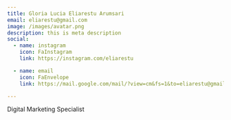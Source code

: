 ```yaml
---
title: Gloria Lucia Eliarestu Arumsari
email: eliarestu@gmail.com
image: /images/avatar.png
description: this is meta description
social:
  - name: instagram
    icon: FaInstagram
    link: https://instagram.com/eliarestu

  - name: email
    icon: FaEnvelope
    link: https://mail.google.com/mail/?view=cm&fs=1&to=eliarestu@gmail.com

---
```


Digital Marketing Specialist